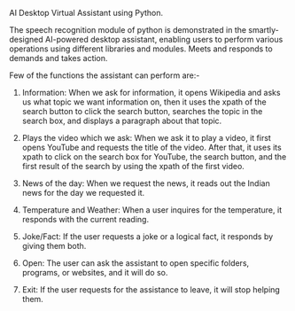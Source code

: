 AI Desktop Virtual Assistant using Python.

The speech recognition module of python is demonstrated in the smartly-designed AI-powered desktop assistant, enabling users to perform various operations using different libraries and modules. 
Meets and responds to demands and takes action.

Few of the functions the assistant can perform are:-

1. Information: When we ask for information, it opens Wikipedia and asks us what topic we want information on, then it uses the xpath of the search button to click the search button, searches the topic in the search box, and displays a paragraph about that topic.

2. Plays the video which we ask: When we ask it to play a video, it first opens YouTube and requests the title of the video. After that, it uses its xpath to click on the search box for YouTube, the search button, and the first result of the search by using the xpath of the first video.

3. News of the day: When we request the news, it reads out the Indian news for the day we requested it.

4. Temperature and Weather: When a user inquires for the temperature, it responds with the current reading.

5. Joke/Fact: If the user requests a joke or a logical fact, it responds by giving them both.

6. Open: The user can ask the assistant to open specific folders, programs, or websites, and it will do so.

7. Exit: If the user requests for the assistance to leave, it will stop helping them.

